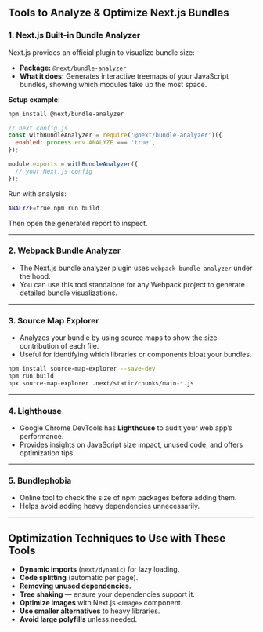 ## Tools to Analyze & Optimize Next.js Bundles

### 1. **Next.js Built-in Bundle Analyzer**

Next.js provides an official plugin to visualize bundle size:

* **Package:** [`@next/bundle-analyzer`](https://www.npmjs.com/package/@next/bundle-analyzer)
* **What it does:** Generates interactive treemaps of your JavaScript bundles, showing which modules take up the most space.

**Setup example:**

```bash
npm install @next/bundle-analyzer
```

```js
// next.config.js
const withBundleAnalyzer = require('@next/bundle-analyzer')({
  enabled: process.env.ANALYZE === 'true',
});

module.exports = withBundleAnalyzer({
  // your Next.js config
});
```

Run with analysis:

```bash
ANALYZE=true npm run build
```

Then open the generated report to inspect.

---

### 2. **Webpack Bundle Analyzer**

* The Next.js bundle analyzer plugin uses `webpack-bundle-analyzer` under the hood.
* You can use this tool standalone for any Webpack project to generate detailed bundle visualizations.

---

### 3. **Source Map Explorer**

* Analyzes your bundle by using source maps to show the size contribution of each file.
* Useful for identifying which libraries or components bloat your bundles.

```bash
npm install source-map-explorer --save-dev
npm run build
npx source-map-explorer .next/static/chunks/main-*.js
```

---

### 4. **Lighthouse**

* Google Chrome DevTools has **Lighthouse** to audit your web app’s performance.
* Provides insights on JavaScript size impact, unused code, and offers optimization tips.

---

### 5. **Bundlephobia**

* Online tool to check the size of npm packages before adding them.
* Helps avoid adding heavy dependencies unnecessarily.

---

## Optimization Techniques to Use with These Tools

* **Dynamic imports** (`next/dynamic`) for lazy loading.
* **Code splitting** (automatic per page).
* **Removing unused dependencies.**
* **Tree shaking** — ensure your dependencies support it.
* **Optimize images** with Next.js `<Image>` component.
* **Use smaller alternatives** to heavy libraries.
* **Avoid large polyfills** unless needed.